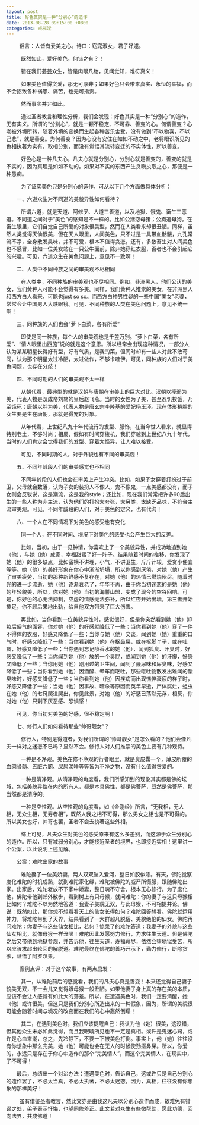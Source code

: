```yaml
---
layout: post
title: 好色其实是一种“分别心”的造作
date: 2013-08-28 09:15:00 +0800
categories: 戒邪淫
---
```


　　  俗言：人皆有爱美之心。诗曰：窈窕淑女，君子好逑。
　　   既然如此，爱好美色，何错之有？！
　　   错在我们芸芸众生，皆是肉眼凡胎，见闻觉知，难符真义！
　　   如果美色值得贪爱，那无可厚非；如果好色只会带来真实、永恒的幸福，而不会招致各种祸患、痛苦，也无可指责。
　　   然而事实并非如此。
　　   通过圣者教言和理性分析，我们会发现：好色其实是一种“分别心”的造作，无有实义。所谓的“分别心”，就是一颗不稳定、不可靠、善变的心。何谓善变？心老被外境所转，随着外境的变换而生起各种苦乐舍受，没有做到“不以物喜，不以己悲”，就是善变。为何善变？因为心没有安住在如如不动之中，老将眼识所见的色相执著为实有，取相分别，而没有觉悟其流转变迁的不实体性，所以善变。
　　   好色心是一种凡夫心，凡夫心就是分别心，分别心就是善变的，善变的就是不实的，因为真理是如如不动的。如果对不实的东西产生贪瞋执取之心，那便是一种愚痴。
　　   为了证实美色只是分别心的造作，可从以下几个方面做具体分析：
　　一、六道众生对不同道的美貌异性如何看待？
　　   所谓六道，就是天道、阿修罗、人道三善道，以及地狱、饿鬼、畜生三恶道。不同道之间对于“美色”的感知是不一样的。比如公猪恋母猪；公狗追母狗。在畜生眼里，它们自觉自己所爱的对象很美型，然而在人类看来却很丑陋。同样，虽然人类觉得天仙很美，但在天人眼里，人间美色，只不过是一具带血骷髅，九孔常流不净，全身散发臭味，并不可爱，根本不值得贪恋。还有，多数畜生对人间美色也不感冒，比如一位美女站在一只公牛面前，除非她穿红衣服，否者也不会引起它的兴趣。可见，六道众生在美色问题上，意见不一致啊！
　　二、人类中不同种族之间的审美观不尽相同
　　   在人类中，不同种族的审美观也不尽相同。例如，非洲黑人，他们公认的美女，我们黄种人可能不会觉得有多美。同样，我们黄种人推崇的美女，在非洲黑人和西方白人看来，可能也just so so。而西方白种男性娶的一些中国“美女”老婆，常常会让中国男人大跌眼镜。可见，不同种族的人类在美色问题上，意见不统一啊！
　　三、同种族的人们也会“萝卜白菜，各有所爱”
　　   即使是同一种族，每个人的审美观也是千差万别。“萝卜白菜，各有所爱”、“情人眼里出西施”说的就是这个意思。所以经常会出现这种情况，一部分人认为某某明星长得好有型，好有气质，是我的菜，但同时却有一些人对此不敢苟同，认为那个明星太过冷酷，太过做作，不够卡哇伊。可见，同种族的人们对于美色问题，也存在分歧！
　　四、不同时期的人们的审美观不太一样
　　   从朝代看，最典型的就是汉朝与唐朝在审美上的巨大对比。汉朝以瘦弱为美，代表人物是汉成帝刘骜的皇后赵飞燕。当时的女性为了美，甚至忍饥挨饿，乃至饿死；唐朝以胖为美，代表人物是唐玄宗李隆基的爱妃杨玉环。现在体形稍胖的女生要是生在唐朝，那就是得宠的对象。
　　   从年代看，上世纪八九十年代流行的发型、服饰，在当今世人看来，就显得特别老土，不够时尚；相反，假如有时间穿梭机，我们穿越到上世纪八九十年代，当时的人们肯定会觉得我们的发型、穿着太怪异，让人难以接受。
　　   可见，不同时期的人，对于外貌也有不同的审美观！
　　五、不同年龄段人们的审美感觉也不相同
　　   不同年龄段的人们也会在审美上产生冲突。比如，如果子女穿着打扮过于前卫，父母就会数落，认为子女的装扮人不像人，鬼不像鬼，一点美感都没有，而子女则会反驳说，这是潮流，这是我的style；还比如，现在我们常常把许多90后出生的一些人称为非主流，认为他们的打扮太夸张，太另类，太缺乏品味，不符合主流审美观。可见，不同年龄段的人们，对于美色的定义，也有代沟！
　　六、一个人在不同情况下对美色的感受也有变化
　　   同一个人，在不同时间、境况下对美色的感受也会产生巨大的反差。
　　   比如，当初，由于一见钟情，你喜欢上了一个美貌异性，并成功地追到她（他），与她（她）成家，幸福甜蜜了好一阵子。结果随着时间的推移，你发现了她（他）的很多缺点，比如蛮横不讲理，小气，不讲卫生，斤斤计较，爱贪小便宜等等。她（他）的美好形象在你心中渐渐坍塌，所以你感到厌倦，对她（他）产生了审美疲劳，当初的那种新鲜感不复存在，对她（他）的热情已燃烧殆尽。随着时光的进一步流逝，她（他）逐渐衰老了，年华不再，由于你当初迷恋的是她（他）的年轻貌美，所以，你对她（他）当初的海誓山盟，变成了现今的空谷回响。可是，你好色的心无法抑制，空虚的情感无法弥补，所以红杏开始出墙，第三者开始插足，你不顾后果地出轨，给自他双方带来了巨大伤害。
　　   再比如，当你看到一位美貌异性时，感觉很好，但是你突然看到她（他）卸妆后俗气的面容，你对她（他）的好感就降低了一些；当你看到她（他）穿了一件不得体的衣服，好感又降低了一些；当你与她（他）交谈，闻到她（她）重重的口气时，好感又降低了一些；当你看到她（他）在抠鼻屎，或在抠脚丫子，或在吐痰，好感又降低了一些；当你遇到忘记喷香水的她（他），闻到狐臭、汗臭时，好感又降低了一些；当你闻到她（他）放的一个臭屁，或闻到她（他）的汗脚，好感又降低了一些；当你用她（他）刚用过的卫生间，闻到了骚尿味和屎臭味，好感又降低了一些；当你看到她（他）因酒醉、晕车而呕吐，那些呕吐物散发出难闻的酸臭味时，好感又降低了一些；当你看到她（他）因疾病而出现憔悴衰疲的样子时，好感又降低了一些；当她（他）因事故、暗杀等原因而英年早逝，尸体腐烂，蛆虫在她（他）的七窍爬进爬出，你见此景，对她（他）的好感已荡然无存，相反，你对她（他）只剩下厌恶感、恐惧感！
　　可见，你当初对美色的好感，很不稳定啊！
　　七、修行人们如何看待那些“帅哥靓女”？
　　   修行人，特别是得道者，对我们所谓的“帅哥靓女”是怎么看的？他们会像凡夫一样对之迷恋不已吗？显然不会。修行人对人们推崇的美色主要有几种观待。
　　   一种是不净观。美色在修不净观的行者眼里，就是臭皮囊一个，薄皮所覆的血肉骨髓、五脏六腑、屎尿涕唾等等皆为不净之物，没有什么值得贪爱的。
　　   一种是清净观。从清净观的角度看，我们所感知到的现象其实都是佛的坛城，包括美貌异性在内的所有人，都是本具佛性，都是佛菩萨，既然是佛菩萨，那当然都是清净的。
　　   一种是空性观。从空性观的角度看，如《金刚经》所言，“无我相，无人相，无众生相，无寿者相”，既然人我之相不可得，那么男女之相也是不可得的。所以美女也好，帅哥也罢，圣者不会去执著这些外相。
　　   综上可见，凡夫众生对美色的感受原来有这么多差别，而这源于众生分别心的造作。所以，只有减弱分别心，才能接近圣者的境界，也即接近实相！这里讲一个公案，以此说明上述见解。
　　公案：难陀出家的故事
　　   难陀娶了一位美娇妻，两人双双坠入爱河，整日如胶似漆。有天，佛陀觉察度化难陀的时机成熟，就到难陀家化缘，难陀被佛陀的威严所慑服，跟随佛陀出家。出家后，难陀老放不下家中娇妻，整日魂不守舍，根本无心修行。为了度化他，佛陀带他到郊外散步，看到树上有只母猴，就问难陀：你的妻子与这只母猴相比如何？难陀不以为然地答道：我妻子美貌无双，与此母猴，不可相提并论。佛说：既然如此，那你想不想看看天上的仙女长得如何？难陀回答想看。佛陀就运用神力，将难陀带到了天界，结果看到了一大群超凡脱俗、美貌绝伦的仙女。佛陀再问难陀：你妻子与这些仙女相比，若何？惊呆了的难陀答道：我妻子的外貌与这些仙女相比，就像母猴一样丑陋！难陀因此发愿努力修行，力求往生天道。但是佛陀之后又带他到地狱参观，并告诉他，往生天道，寿福命尽，依然会堕地狱受苦，所以应该求超出轮回的解脱道。难陀最终在佛陀的善巧开示下，勤力修行，断除贪欲，证悟了阿罗汉果。
　　  案例点评：对于这个故事，有两点启发：
　　   其一，从难陀前后的感觉看，我们的凡夫心真是善变！本来还觉得自己妻子貌美无双，不一会儿又觉得跟母猴一般丑陋。如果他妻子身上真的存在美的本质，应该不会让人感觉有如此大的落差。所以，在遭遇美色时，我们一定要清醒，她（他）或许很美，但这只是我们分别心所造出来的一种假象，因为，所谓的美貌很可能会随着时间与境况的改变而在我们的心中轰然倒塌！
　　   其二，在遇到美色时，我们应该提醒自己：我认为他（她）很美，这没错，但其他众生未必如此觉得，而且我眼睛所见也不一定是真相。或许是鬼迷心窍，或许是心血来潮，总之，先冷静下，不要一下被美色打倒。事实上，他（她）往往没有你想象中那么完美，她（他）可能也会在无人的时候使劲抠鼻屎。所以，你爱的，永远只是存在于你心中造作的那个“完美情人”，而这个完美情人，在现实中，了不可得！
　　最后，总结出一个对治办法：遭遇美色时，告诉自己，这或许只是自己分别心的造作罢了，不必太当真，不必太执著，不必太迷恋，因为，真相，往往没有你想象的那样美好！
　　  虽有借鉴圣者教言，然此文亦是由我这凡夫以分别心造作而成，故难免有错谬之处，弟子表示忏悔，也望同修斧正。此文若对众生有些微帮助，愿此功德，回向法界，共成佛道！